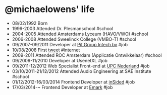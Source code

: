 @michaelowens' life
===============

- 08/02/1992 Born
- 1996-2003 Attended Dr. Plesmanschool #school
- 2004-2005 Attended Amsterdams Lyceum (HAVO/VWO) #school
- 2006-2008 Attended Sweelinck College (VMBO-T) #school
- 09/2007-09/2011 Developer at [Pit Group Intech bv](http://pitgroup.nl) #job
- 10/08/2008 First [tweet](https://twitter.com/mikedotjs/statuses/883288620) #internet
- 2009-2011 Attended ROC Amsterdam (Applicatie Ontwikkelaar) #school
- 09/2009-11/2010 Developer at UsenetXL #job
- 09/2011-12/2012 Web Specialist Front-end at [UPC Nederland](http://upc.nl) #job
- 03/10/2011-21/12/2012 Attended Audio Engineering at SAE Institute #school
- 01/12/2012-16/03/2014 Frontend Developer at [inSided](http://insided.nl) #job
- 17/03/2014-~ Frontend Developer at [Emark](http://emark.nl) #job